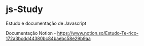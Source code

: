 # js-Study
Estudo e documentação de Javascript

Documentação Notion - https://www.notion.so/Estudo-Te-rico-172a3bcdd44380bc84baebc58e29b9aa

